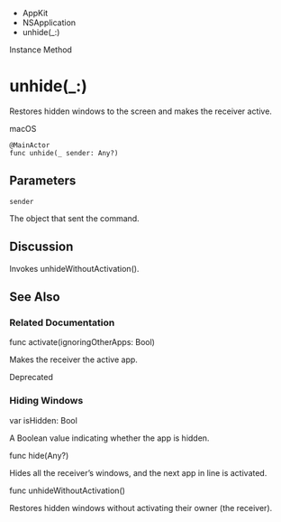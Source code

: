 

- AppKit
- NSApplication
-  unhide(\_:) 

Instance Method

# unhide(\_:)

Restores hidden windows to the screen and makes the receiver active.

macOS

``` source
@MainActor
func unhide(_ sender: Any?)
```

## Parameters 

`sender`  

The object that sent the command.

## Discussion

Invokes unhideWithoutActivation().

## See Also

### Related Documentation

func activate(ignoringOtherApps: Bool)

Makes the receiver the active app.

Deprecated

### Hiding Windows

var isHidden: Bool

A Boolean value indicating whether the app is hidden.

func hide(Any?)

Hides all the receiver’s windows, and the next app in line is activated.

func unhideWithoutActivation()

Restores hidden windows without activating their owner (the receiver).

